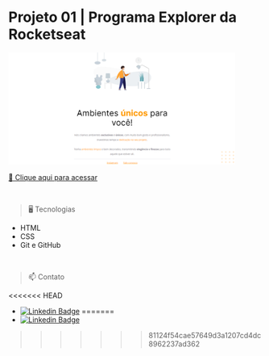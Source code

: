 # Projeto 01 | Programa Explorer da Rocketseat

<img src="./images/img2.png" width=450px>

[🔗 Clique aqui para acessar](https://alineviana.github.io/html-css/)

<br>

> 🖥️ Tecnologias

- HTML
- CSS
- Git e GitHub

<br>

> 📫 Contato

<<<<<<< HEAD
 - [![Linkedin Badge](https://img.shields.io/badge/-LinkedIn-blue?style=flat-square&logo=Linkedin&logoColor=white&link=https://www.linkedin.com/in/alinecviana/)](https://www.linkedin.com/in/alinecviana/) 
=======
 - [![Linkedin Badge](https://img.shields.io/badge/-LinkedIn-blue?style=flat-square&logo=Linkedin&logoColor=white&link=https://www.linkedin.com/in/beatriz-makowski/)](https://www.linkedin.com/in/alinecviana/) 
>>>>>>> 81124f54cae57649d3a1207cd4dc8962237ad362
